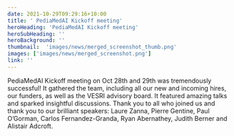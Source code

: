 ```yaml
---
date: 2021-10-29T09:29:16+10:00
title: ' PediaMedAI Kickoff meeting'
heroHeading: 'PediaMedAI Kickoff meeting'
heroSubHeading: ''
heroBackground: ''
thumbnail:  'images/news/merged_screenshot_thumb.png'  
images: ['images/news/merged_screenshot.png']
link: '' 
---
```


PediaMedAI Kickoff meeting on Oct 28th and 29th was tremendously successful! It gathered the team, including all our new and incoming hires, our funders, as well as the VESRI advisory board. It featured amazing talks and sparked insightful discussions. 
Thank you to all who joined us and thank you to our brilliant speakers: Laure Zanna, Pierre Gentine, Paul O’Gorman, Carlos Fernandez-Granda, Ryan Abernathey, Judith Berner and Alistair Adcroft.